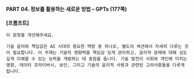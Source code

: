 #### PART 04. 정보를 활용하는 새로운 방법 – GPTs (177쪽)

**[프롬프트]**

```
이 문장을 개선해주세요.

기술 윤리와 책임감은 AI 시대의 중요한 역량 중 하나로, 별도의 섹션에서 자세히 다루는 것이 필요합니다. 이 주제는 기술의 영향력을 책임감 있게 관리하고, 윤리적 문제에 대해 심도 깊게 이해할 수 있는 능력을 개발하는 데 중점을 둡니다. 기술 발전이 사회와 개인에 미치는 영향, 데이터 프라이버시, 보안, 그리고 기술의 윤리적 사용과 관련된 고려사항들을 다루게 됩니다.
```
